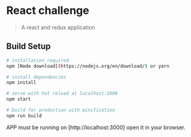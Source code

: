 # React challenge

> A react and redux application


## Build Setup

``` bash
# installation required 
npm [Node download](https://nodejs.org/en/download/) or yarn

# install dependencies
npm install

# serve with hot reload at localhost:3000
npm start

# build for production with minification
npm run build
```

APP must be running on [http://localhost:3000] open it in your browser.
